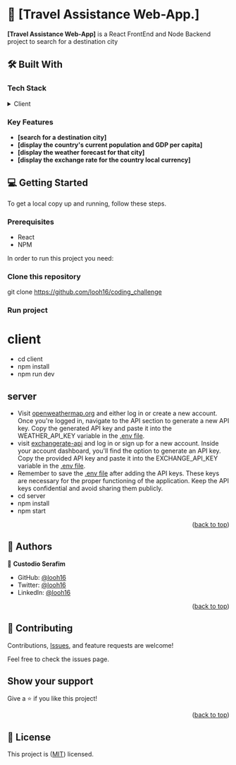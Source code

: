 <a name="readme-top"></a>


# 📖 [Travel Assistance Web-App.] <a name="about-project"></a>

**[Travel Assistance Web-App]** is a React FrontEnd and Node Backend project to search for a destination city



## 🛠 Built With <a name="built-with"></a>

### Tech Stack <a name="tech-stack"></a>

<details>
  <summary>Client</summary>
  <ul>
    <li><a href="https://reactjs.org/">ReactJS</a></li>
  </ul>
   <summary>Server</summary>
  <ul>
    <li><a href="https://nodejs.org/en">NodeJS</a></li>
    <li><a href="https://expressjs.com/">ExpressJS</a></li>
    <li><a href="https://www.exchangerate-api.com/">exchangerate-api</a></li>
    <li><a href="https://restcountries.com/">restcountries-api</a></li>
    <li><a href="https://openweathermap.org/api">openweathermap-api</a></li>
  </ul>
</details>

### Key Features <a name="key-features"></a>

- **[search for a destination city]**
- **[display the country's current population and GDP per capita]**
- **[display the weather forecast for that city]**
- **[display the exchange rate for the country local currency]**


## 💻 Getting Started <a name="getting-started"></a>

To get a local copy up and running, follow these steps.

### Prerequisites
- React
- NPM

In order to run this project you need:

### Clone this repository
git clone https://github.com/looh16/coding_challenge

### Run project

# client
- cd client
- npm install
- npm run dev

## server
- Visit [openweathermap.org](https://openweathermap.org/) and either log in or create a new account.
Once you're logged in, navigate to the API section to generate a new API key.
Copy the generated API key and paste it into the WEATHER_API_KEY variable in the [.env file](https://github.com/looh16/coding_challenge/blob/dev/server/.env).
- visit [exchangerate-api](https://www.exchangerate-api.com/) and log in or sign up for a new account.
Inside your account dashboard, you'll find the option to generate an API key.
Copy the provided API key and paste it into the EXCHANGE_API_KEY variable in the [.env file](https://github.com/looh16/coding_challenge/blob/dev/server/.env).
- Remember to save the [.env file](https://github.com/looh16/coding_challenge/blob/dev/server/.env) after adding the API keys. These keys are necessary for the proper functioning of the application. Keep the API keys confidential and avoid sharing them publicly.
- cd server
- npm install
- npm start


<p align="right">(<a href="#readme-top">back to top</a>)</p>


## 👥 Authors <a name="authors"></a>

👤 **Custodio Serafim**

- GitHub: [@looh16](https://github.com/looh16)
- Twitter: [@looh16](https://twitter.com/custodiolanga1)
- LinkedIn: [@looh16](https://www.linkedin.com/in/custodio-serafim) 


<p align="right">(<a href="#readme-top">back to top</a>)</p>

## 🤝 Contributing

Contributions, [Issues](https://github.com/looh16/coding_challenge/issues), and feature requests are welcome!

Feel free to check the issues page.

## Show your support

Give a ⭐️ if you like this project!


<p align="right">(<a href="#readme-top">back to top</a>)</p>

## 📝 License

This project is ([MIT](https://github.com/looh16/coding_challenge/blob/dev/LICENSE)) licensed.

